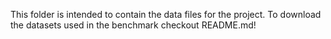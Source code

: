 This folder is intended to contain the data files for the project.
To download the datasets used in the benchmark checkout README.md!
